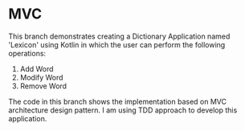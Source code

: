 # MVC

This branch demonstrates creating a Dictionary Application named 'Lexicon' using Kotlin in which the user can perform the following operations:
1. Add Word
2. Modify Word
3. Remove Word

The code in this branch shows the implementation based on MVC architecture design pattern.
I am using TDD approach to develop this application.
